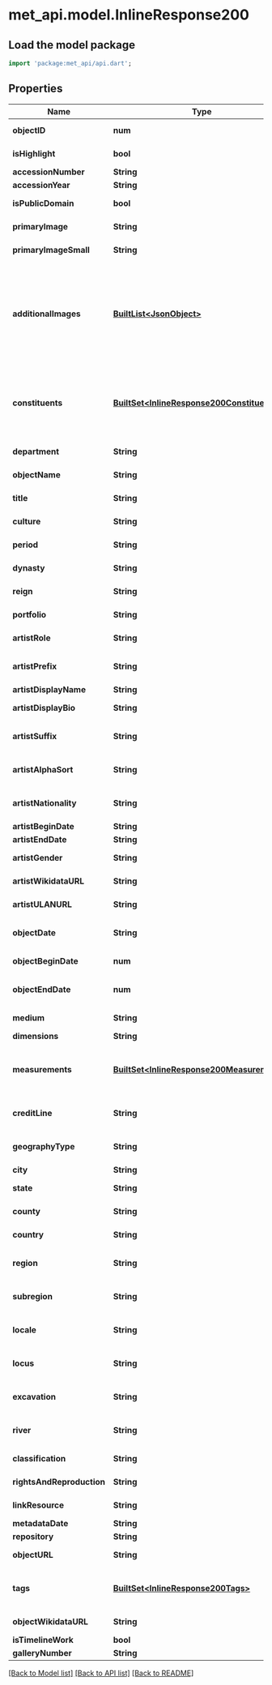 # met_api.model.InlineResponse200

## Load the model package
```dart
import 'package:met_api/api.dart';
```

## Properties
Name | Type | Description | Notes
------------ | ------------- | ------------- | -------------
**objectID** | **num** | Identifying number for each artwork (unique, can be used as key field). Example: 437133 | [optional] 
**isHighlight** | **bool** | When \"true\" indicates a popular and important artwork in the collection. Example: Vincent van Gogh's \"Wheat Field with Cypresses\" | [optional] 
**accessionNumber** | **String** | Identifying number for each artwork (not always unique). Example: \"67.241\" | [optional] 
**accessionYear** | **String** | Year the artwork was acquired. Example: \"1921\" | [optional] 
**isPublicDomain** | **bool** | When \"true\" indicates an artwork in the Public Domain. Example: Vincent van Gogh's \"Wheat Field with Cypresses\" | [optional] 
**primaryImage** | **String** | URL to the primary image of an object in JPEG format. Example: \"https://images.metmuseum.org/CRDImages/ep/original/DT1567.jpg\" | [optional] 
**primaryImageSmall** | **String** | URL to the lower-res primary image of an object in JPEG format. Example - \"https://images.metmuseum.org/CRDImages/ep/web-large/DT1567.jpg\" | [optional] 
**additionalImages** | [**BuiltList&lt;JsonObject&gt;**](JsonObject.md) | An array containing URLs to the additional images of an object in JPEG format. Example: [\"https://images.metmuseum.org/CRDImages/ep/original/LC-EP_1993_132_suppl_CH-004.jpg\", \"https://images.metmuseum.org/CRDImages/ep/original/LC-EP_1993_132_suppl_CH-003.jpg\", \"https://images.metmuseum.org/CRDImages/ep/original/LC-EP_1993_132_suppl_CH-002.jpg\", \"https://images.metmuseum.org/CRDImages/ep/original/LC-EP_1993_132_suppl_CH-001.jpg\"] | [optional] 
**constituents** | [**BuiltSet&lt;InlineResponse200Constituents&gt;**](InlineResponse200Constituents.md) | An array containing the constituents associated with an object, with the constituent's role, name, ULAN URL, Wikidata URL, and gender, when available (currently contains female designations only). Example: [{\"constituentID\": 161708,\"role\": \"Artist\",\"name\": \"Louise Bourgeois\",\"constituentULAN_URL\": \"http://vocab.getty.edu/page/ulan/500057350\",\"constituentWikidata_URL\": \"https://www.wikidata.org/wiki/Q159409\",\"gender\": \"Female\"}] | [optional] 
**department** | **String** | Indicates The Met's curatorial department responsible for the artwork. Example: \"Egyptian Art\" | [optional] 
**objectName** | **String** | Describes the physical type of the object. Example: \"Dress\", \"Painting\", \"Photograph\", or \"Vase\" | [optional] 
**title** | **String** | Title, identifying phrase, or name given to a work of art. Example: \"Wheat Field with Cypresses\" | [optional] 
**culture** | **String** | Information about the culture, or people from which an object was created. Example: \"Afghan\", \"British\", \"North African\" | [optional] 
**period** | **String** | Time or time period when an object was created. Example: \"Ming dynasty (1368-1644)\", \"Middle Bronze Age\" | [optional] 
**dynasty** | **String** | Dynasty (a succession of rulers of the same line or family) under which an object was created. Example: \"Kingdom of Benin\", \"Dynasty 12\"  | [optional] 
**reign** | **String** | Reign of a monarch or ruler under which an object was created. Example: \"Amenhotep III\", \"Darius I\", \"Louis XVI\" | [optional] 
**portfolio** | **String** | A set of works created as a group or published as a series. Example: \"Birds of America\", \"The Hudson River Portfolio\", \"Speculum Romanae Magnificentiae\" | [optional] 
**artistRole** | **String** | Role of the artist related to the type of artwork or object that was created. Example: \"Artist for Painting\", \"Designer for Dress\" | [optional] 
**artistPrefix** | **String** | Describes the extent of creation or describes an attribution qualifier to the information given in the artistRole field. Example: \"In the Style of\", \"Possibly by\", \"Written in French by\" | [optional] 
**artistDisplayName** | **String** | Artist name in the correct order for display. Example: \"Vincent van Gogh\" | [optional] 
**artistDisplayBio** | **String** | Nationality and life dates of an artist, also includes birth and death city when known. Example: \"Dutch, Zundert 1853–1890 Auvers-sur-Oise\" | [optional] 
**artistSuffix** | **String** | Used to record complex information that qualifies the role of a constituent, e.g. extent of participation by the Constituent (verso only, and followers). Example: \"verso only\" | [optional] 
**artistAlphaSort** | **String** | Used to sort artist names alphabetically. Last Name, First Name, Middle Name, Suffix, and Honorific fields, in that order. Example: \"Gogh, Vincent van\" | [optional] 
**artistNationality** | **String** | National, geopolitical, cultural, or ethnic origins or affiliation of the creator or institution that made the artwork. Example: \"Spanish\"; \"Dutch\"; \"French, born Romania\" | [optional] 
**artistBeginDate** | **String** | Year the artist was born. Example: \"1840\" | [optional] 
**artistEndDate** | **String** | Year the artist died. Exaple: \"1926\" | [optional] 
**artistGender** | **String** | Gender of the artist (currently contains female designations only). Example: \"female\" | [optional] 
**artistWikidataURL** | **String** | Wikidata URL for the artist. Example: \"https://www.wikidata.org/wiki/Q694774\" | [optional] 
**artistULANURL** | **String** | ULAN URL for the . Example: \"https://vocab.getty.edu/page/ulan/500003169\" | [optional] 
**objectDate** | **String** | Year, a span of years, or a phrase that describes the specific or approximate date when an artwork was designed or created. Example: \"1865–67\", \"19th century\", \"ca. 1796\" | [optional] 
**objectBeginDate** | **num** | Machine readable date indicating the year the artwork was started to be created. Example: 1867, 1100, -900 | [optional] 
**objectEndDate** | **num** | Machine readable date indicating the year the artwork was completed (may be the same year or different year than the objectBeginDate). Example: 1888, 1100, -850 | [optional] 
**medium** | **String** | Refers to the materials that were used to create the artwork. Example: \"Oil on canvas\", \"Watercolor\", \"Gold\" | [optional] 
**dimensions** | **String** | Size of the artwork or object. Example: \"16 x 20 in. (40.6 x 50.8 cm)\" | [optional] 
**measurements** | [**BuiltSet&lt;InlineResponse200Measurements&gt;**](InlineResponse200Measurements.md) | Array of elements, each with a name, description, and set of measurements. Spatial measurements are in centimeters; weights are in kg. Example: [ { \"elementName\": \"Overall\", \"elementDescription\": \"Temple proper\", \"elementMeasurements\": { \"Height\": 640.0813, \"Length\": 1249.6825, \"Width\": 640.0813 } } ] | [optional] 
**creditLine** | **String** | Text acknowledging the source or origin of the artwork and the year the object was acquired by the museum. Example: \"Robert Lehman Collection, 1975\" | [optional] 
**geographyType** | **String** | Qualifying information that describes the relationship of the place catalogued in the geography fields to the object that is being catalogued. Example: \"Made in\", \"From\", \"Attributed to\" | [optional] 
**city** | **String** | City where the artwork was created. Example: \"New York\", \"Paris\", \"Tokyo\" | [optional] 
**state** | **String** | State or province where the artwork was created, may sometimes overlap with County. Example: \"Alamance\", \"Derbyshire\", \"Brooklyn\" | [optional] 
**county** | **String** | County where the artwork was created, may sometimes overlap with State. Example: \"Orange County\", \"Staffordshire\", \"Brooklyn\" | [optional] 
**country** | **String** | Country where the artwork was created or found. Example: \"China\", \"France\", \"India\" | [optional] 
**region** | **String** | Geographic location more specific than country, but more specific than subregion, where the artwork was created or found (frequently null). Example: \"Bohemia\", \"Midwest\", \"Southern\" | [optional] 
**subregion** | **String** | Geographic location more specific than Region, but less specific than Locale, where the artwork was created or found (frequently null). Example: \"Malqata\", \"Deir el-Bahri\", \"Valley of the Kings\" | [optional] 
**locale** | **String** | Geographic location more specific than subregion, but more specific than locus, where the artwork was found (frequently null). Example: \"Tomb of Perneb\", \"Temple of Hatshepsut\", \"Palace of Ramesses II\" | [optional] 
**locus** | **String** | Geographic location that is less specific than locale, but more specific than excavation, where the artwork was found (frequently null). Example: \"1st chamber W. wall\"; \"Burial C 2, In coffin\"; \"Pit 477\" | [optional] 
**excavation** | **String** | The name of an excavation. The excavation field usually includes dates of excavation. Example: \"MMA excavations, 1923–24\"; \"Khashaba excavations, 1910–11\"; \"Carnarvon excavations, 1912\" | [optional] 
**river** | **String** | River is a natural watercourse, usually freshwater, flowing toward an ocean, a lake, a sea or another river related to the origins of an artwork (frequently null). Example: \"Mississippi River\", \"Nile River\", \"River Thames\" | [optional] 
**classification** | **String** | General term describing the artwork type. Example: \"Basketry\", \"Ceramics\", \"Paintings\" | [optional] 
**rightsAndReproduction** | **String** | Credit line for artworks still under copyright. Example: \"© 2018 Estate of Pablo Picasso / Artists Rights Society (ARS), New York\" | [optional] 
**linkResource** | **String** | URL to object's page on metmuseum.org. Example: \"https://www.metmuseum.org/art/collection/search/547802\" | [optional] 
**metadataDate** | **String** | Date metadata was last updated. Example: 2018-10-17T10:24:43.197Z | [optional] 
**repository** | **String** | Example: \"Metropolitan Museum of Art, New York, NY\" | [optional] 
**objectURL** | **String** | URL to object's page on metmuseum.org. Example: \"https://www.metmuseum.org/art/collection/search/547802\" | [optional] 
**tags** | [**BuiltSet&lt;InlineResponse200Tags&gt;**](InlineResponse200Tags.md) | An array of subject keyword tags associated with the object and their respective AAT URL. Example: [{\"term\": \"Abstraction\",\"AAT_URL\": \"http://vocab.getty.edu/page/aat/300056508\",\"Wikidata_URL\": \"https://www.wikidata.org/wiki/Q162150\"}] | [optional] 
**objectWikidataURL** | **String** | Wiki data URL for the object. Example: \"https://www.wikidata.org/wiki/Q432253\" | [optional] 
**isTimelineWork** | **bool** | Whether the object is on the Timeline of Art History website. Example: \"true\" | [optional] 
**galleryNumber** | **String** | Gallery number, where available. Example: \"131\" | [optional] 

[[Back to Model list]](../README.md#documentation-for-models) [[Back to API list]](../README.md#documentation-for-api-endpoints) [[Back to README]](../README.md)


